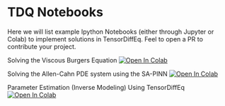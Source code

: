# TDQ Notebooks
Here we will list example Ipython Notebooks (either through Jupyter or Colab) to implement solutions in TensorDiffEq. Feel to open a PR to contribute your project. 

Solving the Viscous Burgers Equation <a href="https://colab.research.google.com/github/levimcclenny/notebooks/blob/main/Notebook1_ViscousBurgers.ipynb" target="_parent"><img src="https://colab.research.google.com/assets/colab-badge.svg" alt="Open In Colab"/></a>

Solving the Allen-Cahn PDE system using the SA-PINN <a href="https://colab.research.google.com/github/levimcclenny/notebooks/blob/main/Notebook2_Allen_Cahn.ipynb" target="_parent"><img src="https://colab.research.google.com/assets/colab-badge.svg" alt="Open In Colab"/></a>

Parameter Estimation (Inverse Modeling) Using TensorDiffEq <a href="https://colab.research.google.com/github/levimcclenny/notebooks/blob/main/Notebook3_AC_Parameter_estimation.ipynb" target="_parent"><img src="https://colab.research.google.com/assets/colab-badge.svg" alt="Open In Colab"/></a>

